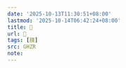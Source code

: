 ```yaml
---
date: '2025-10-13T11:30:51+08:00'
lastmod: '2025-10-14T06:42:24+08:00'
title: 󰧗
url: 󰧗
tags: [䏼]
src: GHZR
note:
---
```

